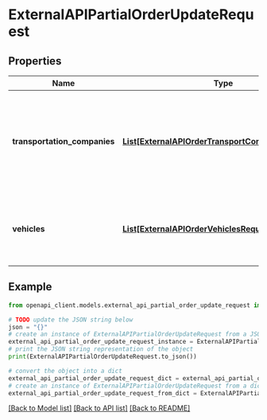 # ExternalAPIPartialOrderUpdateRequest


## Properties

Name | Type | Description | Notes
------------ | ------------- | ------------- | -------------
**transportation_companies** | [**List[ExternalAPIOrderTransportCompaniesRequest]**](ExternalAPIOrderTransportCompaniesRequest.md) | The transportation companies the client is using for transporting assortments from origins to destination. | [optional] 
**vehicles** | [**List[ExternalAPIOrderVehiclesRequest]**](ExternalAPIOrderVehiclesRequest.md) | The vehicles that the transportation companies are allowed to use for this order. | [optional] 

## Example

```python
from openapi_client.models.external_api_partial_order_update_request import ExternalAPIPartialOrderUpdateRequest

# TODO update the JSON string below
json = "{}"
# create an instance of ExternalAPIPartialOrderUpdateRequest from a JSON string
external_api_partial_order_update_request_instance = ExternalAPIPartialOrderUpdateRequest.from_json(json)
# print the JSON string representation of the object
print(ExternalAPIPartialOrderUpdateRequest.to_json())

# convert the object into a dict
external_api_partial_order_update_request_dict = external_api_partial_order_update_request_instance.to_dict()
# create an instance of ExternalAPIPartialOrderUpdateRequest from a dict
external_api_partial_order_update_request_from_dict = ExternalAPIPartialOrderUpdateRequest.from_dict(external_api_partial_order_update_request_dict)
```
[[Back to Model list]](../README.md#documentation-for-models) [[Back to API list]](../README.md#documentation-for-api-endpoints) [[Back to README]](../README.md)


